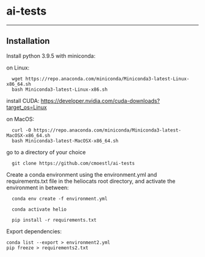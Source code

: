 # ai-tests


---

## Installation 

Install python 3.9.5 with miniconda:

on Linux:

	  wget https://repo.anaconda.com/miniconda/Miniconda3-latest-Linux-x86_64.sh
	  bash Miniconda3-latest-Linux-x86.sh

install CUDA:
    https://developer.nvidia.com/cuda-downloads?target_os=Linux
    
    
on MacOS:

	  curl -O https://repo.anaconda.com/miniconda/Miniconda3-latest-MacOSX-x86_64.sh
	  bash Miniconda3-latest-MacOSX-x86_64.sh
	  
	  
	  

go to a directory of your choice

	  git clone https://github.com/cmoestl/ai-tests
	  

Create a conda environment using the environment.yml and requirements.txt file in the heliocats root directory, and activate the environment in between:

	  conda env create -f environment.yml

	  conda activate helio

	  pip install -r requirements.txt
	  
	  
Export dependencies:	  

    conda list --export > environment2.yml
    pip freeze > requirements2.txt